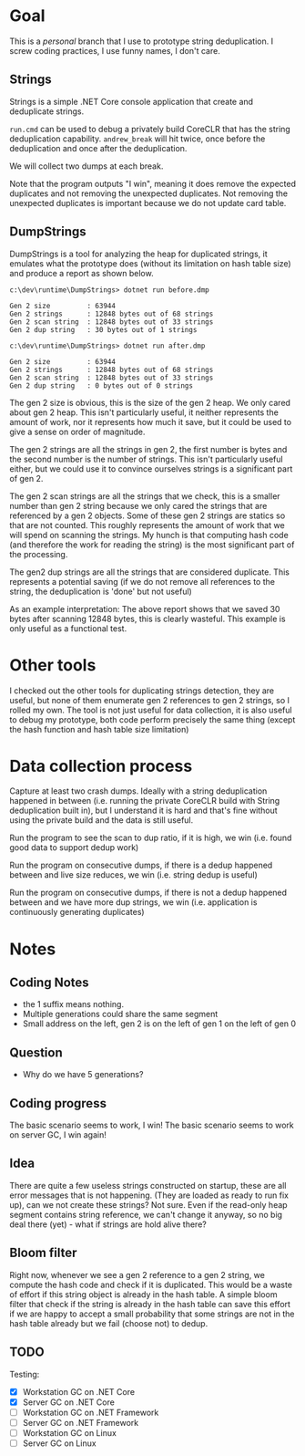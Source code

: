 # Goal
This is a *personal* branch that I use to prototype string deduplication. I screw coding practices, I use funny names, I don't care.

## Strings 
Strings is a simple .NET Core console application that create and deduplicate strings.

`run.cmd` can be used to debug a privately build CoreCLR that has the string deduplication capability.
`andrew_break` will hit twice, once before the deduplication and once after the deduplication.

We will collect two dumps at each break.

Note that the program outputs "I win", meaning it does remove the expected duplicates and not removing the unexpected duplicates.
Not removing the unexpected duplicates is important because we do not update card table.

## DumpStrings

DumpStrings is a tool for analyzing the heap for duplicated strings, it emulates what the prototype does (without its limitation on hash table size) and produce a report as shown below.

`c:\dev\runtime\DumpStrings> dotnet run before.dmp`

```
Gen 2 size         : 63944
Gen 2 strings      : 12848 bytes out of 68 strings
Gen 2 scan string  : 12848 bytes out of 33 strings
Gen 2 dup string   : 30 bytes out of 1 strings
```

`c:\dev\runtime\DumpStrings> dotnet run after.dmp`
```
Gen 2 size         : 63944
Gen 2 strings      : 12848 bytes out of 68 strings
Gen 2 scan string  : 12848 bytes out of 33 strings
Gen 2 dup string   : 0 bytes out of 0 strings
```

The gen 2 size is obvious, this is the size of the gen 2 heap. We only cared about gen 2 heap. This isn't particularly useful, it neither represents the amount of work, nor it represents how much it save, but it could be used to give a sense on order of magnitude.

The gen 2 strings are all the strings in gen 2, the first number is bytes and the second number is the number of strings. This isn't particularly useful either, but we could use it to convince ourselves strings is a significant part of gen 2.

The gen 2 scan strings are all the strings that we check, this is a smaller number than gen 2 string because we only cared the strings that are referenced by a gen 2 objects. Some of these gen 2 strings are statics so that are not counted. This roughly represents the amount of work that we will spend on scanning the strings. My hunch is that computing hash code (and therefore the work for reading the string) is the most significant part of the processing.

The gen2 dup strings are all the strings that are considered duplicate. This represents a potential saving (if we do not remove all references to the string, the deduplication is 'done' but not useful)

As an example interpretation:
The above report shows that we saved 30 bytes after scanning 12848 bytes, this is clearly wasteful. This example is only useful as a functional test.

# Other tools
I checked out the other tools for duplicating strings detection, they are useful, but none of them enumerate gen 2 references to gen 2 strings, so I rolled my own. The tool is not just useful for data collection, it is also useful to debug my prototype, both code perform precisely the same thing (except the hash function and hash table size limitation)

# Data collection process
Capture at least two crash dumps. Ideally with a string deduplication happened in between (i.e. running the private CoreCLR build with String deduplication built in), but I understand it is hard and that's fine without using the private build and the data is still useful.

Run the program to see the scan to dup ratio, if it is high, we win (i.e. found good data to support dedup work)

Run the program on consecutive dumps, if there is a dedup happened between and live size reduces, we win (i.e. string dedup is useful)

Run the program on consecutive dumps, if there is not a dedup happened between and we have more dup strings, we win (i.e. application is continuously generating duplicates)

# Notes
## Coding Notes
- the 1 suffix means nothing.
- Multiple generations could share the same segment
- Small address on the left, gen 2 is on the left of gen 1 on the left of gen 0

## Question
- Why do we have 5 generations?

## Coding progress
The basic scenario seems to work, I win!
The basic scenario seems to work on server GC, I win again!

## Idea
There are quite a few useless strings constructed on startup, these are all error messages that is not happening. (They are loaded as ready to run fix up), can we not create these strings? Not sure.
Even if the read-only heap segment contains string reference, we can't change it anyway, so no big deal there (yet) - what if strings are hold alive there? 

## Bloom filter
Right now, whenever we see a gen 2 reference to a gen 2 string, we compute the hash code and check if it is duplicated. This would be a waste of effort if this string object is already in the hash table. A simple bloom filter that check if the string is already in the hash table can save this effort if we are happy to accept a small probability that some strings are not in the hash table already but we fail (choose not) to dedup.

## TODO
Testing:
- [x] Workstation GC on .NET Core
- [x] Server GC on .NET Core
- [ ] Workstation GC on .NET Framework
- [ ] Server GC on .NET Framework
- [ ] Workstation GC on Linux
- [ ] Server GC on Linux
